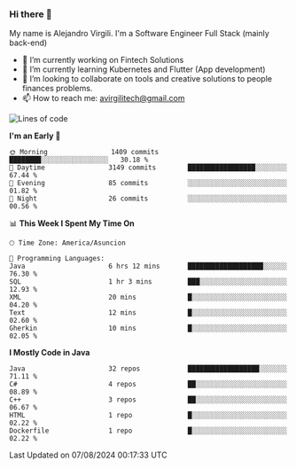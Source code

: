 ### Hi there 👋

My name is Alejandro Virgili. I'm a Software Engineer Full Stack (mainly back-end)


- 🔭 I’m currently working on Fintech Solutions
- 🌱 I’m currently learning Kubernetes and Flutter (App development)
- 👯 I’m looking to collaborate on tools and creative solutions to people finances problems.
- 📫 How to reach me: avirgilitech@gmail.com
  
<!--START_SECTION:waka-->
![Lines of code](https://img.shields.io/badge/From%20Hello%20World%20I%27ve%20Written-538.6%20thousand%20lines%20of%20code-blue)

**I'm an Early 🐤** 

```text
🌞 Morning                1409 commits        ████████░░░░░░░░░░░░░░░░░   30.18 % 
🌆 Daytime                3149 commits        █████████████████░░░░░░░░   67.44 % 
🌃 Evening                85 commits          ░░░░░░░░░░░░░░░░░░░░░░░░░   01.82 % 
🌙 Night                  26 commits          ░░░░░░░░░░░░░░░░░░░░░░░░░   00.56 % 
```


📊 **This Week I Spent My Time On** 

```text
🕑︎ Time Zone: America/Asuncion

💬 Programming Languages: 
Java                     6 hrs 12 mins       ███████████████████░░░░░░   76.30 % 
SQL                      1 hr 3 mins         ███░░░░░░░░░░░░░░░░░░░░░░   12.93 % 
XML                      20 mins             █░░░░░░░░░░░░░░░░░░░░░░░░   04.20 % 
Text                     12 mins             █░░░░░░░░░░░░░░░░░░░░░░░░   02.60 % 
Gherkin                  10 mins             █░░░░░░░░░░░░░░░░░░░░░░░░   02.05 % 
```

**I Mostly Code in Java** 

```text
Java                     32 repos            ██████████████████░░░░░░░   71.11 % 
C#                       4 repos             ██░░░░░░░░░░░░░░░░░░░░░░░   08.89 % 
C++                      3 repos             ██░░░░░░░░░░░░░░░░░░░░░░░   06.67 % 
HTML                     1 repo              █░░░░░░░░░░░░░░░░░░░░░░░░   02.22 % 
Dockerfile               1 repo              █░░░░░░░░░░░░░░░░░░░░░░░░   02.22 % 
```




 Last Updated on 07/08/2024 00:17:33 UTC
<!--END_SECTION:waka-->
